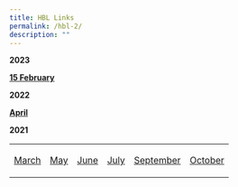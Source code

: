 ```yaml
---
title: HBL Links
permalink: /hbl-2/
description: ""
---
```

<p><strong>2023</p>
<p><a href="15-Feb-23" target="_blank" rel="noopener">15 February </strong></a></p>
<p><strong>2022</p>
<p><a href="/hbl-links-for-6-april/" target="_blank" rel="noopener">April</strong></a></p>
<p><strong>2021</p>
<table>
<tbody>
<tr>
<td>
<p><a href="/hbl-12-march-2021/">March</a></p>
</td>
<td>
<p><a href="/hbl-links-for-may-2021/" target="_blank" rel="noopener">May</a></p>
</td>
<td>
<p><a href="/hbl-28-to-30-june-2021/">June</a></p>
</td>
<td>
<p><a href="/hbl-1-to-2-july-2021/">July</a></p>
</td>
<td>
<p><a href="/hbl-links-for-september-2021/" target="_blank" rel="noopener">September</a></p>
</td>
<td>
<p><a href="/hbl-links-for-october-2021/" target="_blank" rel="noopener">October</a></p>
</td>
</tr>
</tbody>
</table>